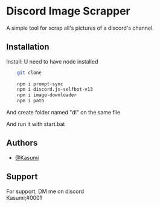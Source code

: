 
# Discord Image Scrapper

A simple tool for scrap all's pictures of a discord's channel.


## Installation

Install:
U need to have node installed
```bash
    git clone
    
    npm i prompt-sync
    npm i discord.js-selfbot-v13
    npm i image-downloader
    npm i path
```    
And create folder named "dl" on the same file

And run it with start.bat
    
## Authors

- [@Kasumi](https://github.com/ElKxsumi)


## Support

For support, DM me on discord\
Kasumi;#0001

